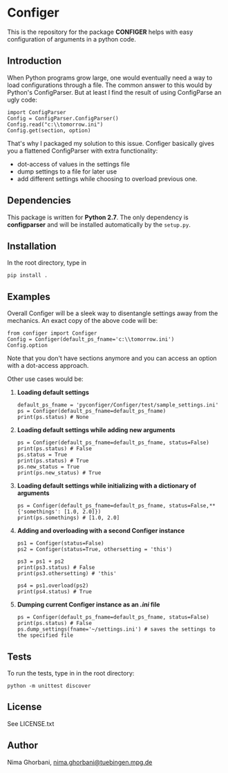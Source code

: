 Configer
========

This is the repository for the package **CONFIGER** helps with easy configuration of arguments in a python code.

Introduction
------------

When Python programs grow large, one would eventually need a way to load configurations through a file. The common answer to this would by Python's ConfigParser. But at least I find the result of using ConfigParse an ugly code:
```
import ConfigParser
Config = ConfigParser.ConfigParser()
Config.read("c:\\tomorrow.ini")
Config.get(section, option)
```

That's why I packaged my solution to this issue. Configer basically gives you a flattened ConfigParser with extra functionality:
- dot-access of values in the settings file
- dump settings to a file for later use
- add different settings while choosing to overload previous one.

Dependencies
------------

This package is written for **Python 2.7**.
The only dependency is **configparser** and will be installed automatically by the ``setup.py``.

Installation
------------

In the root directory, type in
```
pip install .
```

Examples
--------

Overall Configer will be a sleek way to disentangle settings away from the mechanics. An exact copy of the above code will be:
```
from configer import Configer
Config = Configer(default_ps_fname='c:\\tomorrow.ini')
Config.option
```

Note that you don't have sections anymore and you can access an option with a dot-access approach.

Other use cases would be:

1. **Loading default settings**
    ```
    default_ps_fname = 'pyconfiger/Configer/test/sample_settings.ini'
    ps = Configer(default_ps_fname=default_ps_fname)
    print(ps.status) # None
    ```

2. **Loading default settings while adding new arguments**
    ```
    ps = Configer(default_ps_fname=default_ps_fname, status=False)
    print(ps.status) # False
    ps.status = True
    print(ps.status) # True
    ps.new_status = True
    print(ps.new_status) # True
    ```

3. **Loading default settings while initializing with a dictionary of arguments**
    ```
    ps = Configer(default_ps_fname=default_ps_fname, status=False,**{'somethings': [1.0, 2.0]})
    print(ps.somethings) # [1.0, 2.0]
    ```

4. **Adding and overloading with a second Configer instance**
    ```
    ps1 = Configer(status=False)
    ps2 = Configer(status=True, othersetting = 'this')

    ps3 = ps1 + ps2
    print(ps3.status) # False
    print(ps3.othersetting) # 'this'

    ps4 = ps1.overload(ps2)
    print(ps4.status) # True
    ```

5. **Dumping current Configer instance as an *.ini* file**
    ```
    ps = Configer(default_ps_fname=default_ps_fname, status=False)
    print(ps.status) # False
    ps.dump_settings(fname='~/settings.ini') # saves the settings to the specified file
    ```

Tests
-----

To run the tests, type in in the root directory:
```
python -m unittest discover
```

License
-------

See LICENSE.txt

Author
------

Nima Ghorbani, nima.ghorbani@tuebingen.mpg.de